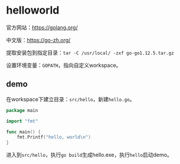 # helloworld

官方网站：<https://golang.org/>

中文版：<https://go-zh.org/>

提取安装包到指定目录：`tar -C /usr/local/ -zxf go-go1.12.5.tar.gz`

设置环境变量：`GOPATH`，指向自定义workspace。

## demo

在workspace下建立目录：`src/hello`，新建`hello.go`。

```go
package main

import "fmt"

func main() {
	fmt.Printf("hello, world\n")
}
```

进入到`src/hello`，执行`go build`生成hello.exe，执行`hello`启动demo。
